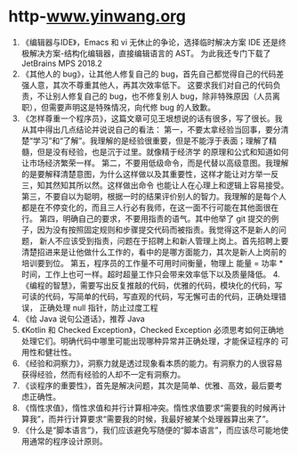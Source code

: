 # http-www.yinwang.org

1. 《编辑器与IDE》，Emacs 和 vi 无休止的争论，选择临时解决方案 IDE 还是终极解决方案-结构化编辑器，直接编辑语言的 AST。
    为此我还专门下载了 JetBrains MPS 2018.2
2. 《其他人的 bug》，让其他人修复自己的 bug，首先自己都觉得自己的代码差强人意，其次不尊重其他人，再其次效率低下。
    这要求我们对自己的代码负责，不让别人修复自己的 bug，也不修复别人 bug，除非特殊原因（人员离职），但需要声明这是特殊情况，向代修 bug 的人致歉。
3. 《怎样尊重一个程序员》，这篇文章可见王垠想说的话有很多，写了很长。我从其中得出几点结论并说说自己的看法：
  第一，不要太拿经验当回事，要分清楚“学习”和“了解”。我理解的是经验很重要，但是不能浮于表面；理解了精髓，但是没有经验，也是沉于过里。就像精于经济学
  的原理和公式和知道如何让市场经济繁荣一样。
  第二，不要用低级命令，而是代替以高级意图。我理解的是要解释清楚意图，为什么这样做以及其重要性，这样才能让对方举一反三，知其然知其所以然。这样做出命令
  也能让人在心理上和逻辑上容易接受。
  第三，不要自以为聪明，根据一时的结果评价别人的智力。我理解的是每个人都是在不停变化的，而且三人行必有我师，在这一面不行可能在其他面很在行。
  第四，明确自己的要求，不要用指责的语气。其中他举了 git 提交的例子，因为没有按照固定规则和步骤提交代码而被指责。我觉得这不是新人的问题，
  新人不应该受到指责，问题在于招聘上和新人管理上岗上。首先招聘上要清楚招进来是让他做什么工作的，看中的是哪方面能力，其次是新人上岗前的培训要到位。
  第五，程序员的工作量不可用时间衡量，物理上 能量 = 功率 * 时间，工作上也可一样。超时超量工作只会带来效率低下以及质量降低。
4.《编程的智慧》，需要写出反复推敲的代码，优雅的代码，模块化的代码，写可读的代码，写简单的代码，写直观的代码，写无懈可击的代码，正确处理错误，
  正确处理 null 指针，防止过度工程
5. 《给 Java 说句公道话》，推荐 Java
6. 《Kotlin 和 Checked Exception》，Checked Exception 必须思考如何正确地处理它们。明确代码中哪里可能出现哪种异常并正确处理，才能保证程序的
  可用性和健壮性。
7. 《经验和洞察力》，洞察力就是透过现象看本质的能力。有洞察力的人很容易获得经验，然而有经验的人却不一定有洞察力。
8. 《谈程序的重要性》，首先是解决问题，其次是简单、优雅、高效，最后要考虑正确性。
9. 《惰性求值》，惰性求值和并行计算相冲突。惰性求值要求“需要我的时候再计算我”，而并行计算要求“需要我的时候，我最好被某个处理器算出来了”。
10. 《什么是“脚本语言”》，我们应该避免写随便的“脚本语言”，而应该尽可能地使用通常的程序设计原则。

  
